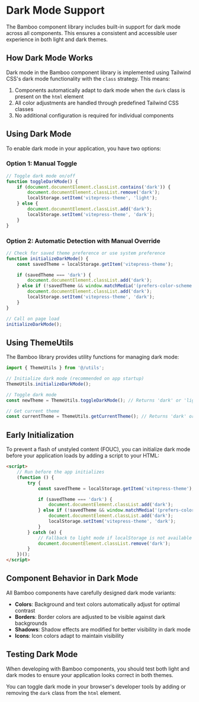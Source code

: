 # Dark Mode Support

The Bamboo component library includes built-in support for dark mode across all components. This ensures a consistent and accessible user experience in both light and dark themes.

## How Dark Mode Works

Dark mode in the Bamboo component library is implemented using Tailwind CSS's dark mode functionality with the `class` strategy. This means:

1. Components automatically adapt to dark mode when the `dark` class is present on the `html` element
2. All color adjustments are handled through predefined Tailwind CSS classes
3. No additional configuration is required for individual components

## Using Dark Mode

To enable dark mode in your application, you have two options:

### Option 1: Manual Toggle

```javascript
// Toggle dark mode on/off
function toggleDarkMode() {
	if (document.documentElement.classList.contains('dark')) {
		document.documentElement.classList.remove('dark');
		localStorage.setItem('vitepress-theme', 'light');
	} else {
		document.documentElement.classList.add('dark');
		localStorage.setItem('vitepress-theme', 'dark');
	}
}
```

### Option 2: Automatic Detection with Manual Override

```javascript
// Check for saved theme preference or use system preference
function initializeDarkMode() {
	const savedTheme = localStorage.getItem('vitepress-theme');

	if (savedTheme === 'dark') {
		document.documentElement.classList.add('dark');
	} else if (!savedTheme && window.matchMedia('(prefers-color-scheme: dark)').matches) {
		document.documentElement.classList.add('dark');
		localStorage.setItem('vitepress-theme', 'dark');
	}
}

// Call on page load
initializeDarkMode();
```

## Using ThemeUtils

The Bamboo library provides utility functions for managing dark mode:

```javascript
import { ThemeUtils } from '@/utils';

// Initialize dark mode (recommended on app startup)
ThemeUtils.initializeDarkMode();

// Toggle dark mode
const newTheme = ThemeUtils.toggleDarkMode(); // Returns 'dark' or 'light'

// Get current theme
const currentTheme = ThemeUtils.getCurrentTheme(); // Returns 'dark' or 'light'
```

## Early Initialization

To prevent a flash of unstyled content (FOUC), you can initialize dark mode before your application loads by adding a script to your HTML:

```html
<script>
	// Run before the app initializes
	(function () {
		try {
			const savedTheme = localStorage.getItem('vitepress-theme');

			if (savedTheme === 'dark') {
				document.documentElement.classList.add('dark');
			} else if (!savedTheme && window.matchMedia('(prefers-color-scheme: dark)').matches) {
				document.documentElement.classList.add('dark');
				localStorage.setItem('vitepress-theme', 'dark');
			}
		} catch (e) {
			// Fallback to light mode if localStorage is not available
			document.documentElement.classList.remove('dark');
		}
	})();
</script>
```

## Component Behavior in Dark Mode

All Bamboo components have carefully designed dark mode variants:

- **Colors**: Background and text colors automatically adjust for optimal contrast
- **Borders**: Border colors are adjusted to be visible against dark backgrounds
- **Shadows**: Shadow effects are modified for better visibility in dark mode
- **Icons**: Icon colors adapt to maintain visibility

## Testing Dark Mode

When developing with Bamboo components, you should test both light and dark modes to ensure your application looks correct in both themes.

You can toggle dark mode in your browser's developer tools by adding or removing the `dark` class from the `html` element.
